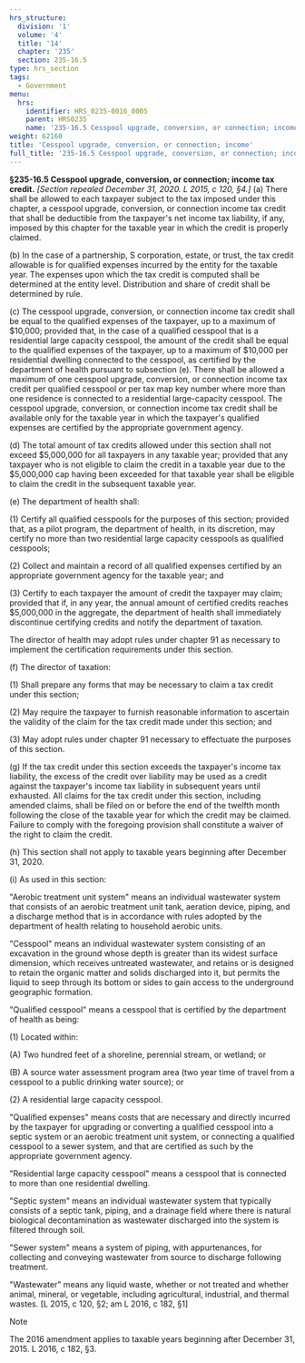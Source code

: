 ```yaml
---
hrs_structure:
  division: '1'
  volume: '4'
  title: '14'
  chapter: '235'
  section: 235-16.5
type: hrs_section
tags:
  - Government
menu:
  hrs:
    identifier: HRS_0235-0016_0005
    parent: HRS0235
    name: '235-16.5 Cesspool upgrade, conversion, or connection; income'
weight: 62160
title: 'Cesspool upgrade, conversion, or connection; income'
full_title: '235-16.5 Cesspool upgrade, conversion, or connection; income'
---
```

**§235-16.5 Cesspool upgrade, conversion, or connection; income tax credit.** _[Section repealed December 31, 2020\. L 2015, c 120, §4.]_ (a) There shall be allowed to each taxpayer subject to the tax imposed under this chapter, a cesspool upgrade, conversion, or connection income tax credit that shall be deductible from the taxpayer's net income tax liability, if any, imposed by this chapter for the taxable year in which the credit is properly claimed.

(b) In the case of a partnership, S corporation, estate, or trust, the tax credit allowable is for qualified expenses incurred by the entity for the taxable year. The expenses upon which the tax credit is computed shall be determined at the entity level. Distribution and share of credit shall be determined by rule.

(c) The cesspool upgrade, conversion, or connection income tax credit shall be equal to the qualified expenses of the taxpayer, up to a maximum of $10,000; provided that, in the case of a qualified cesspool that is a residential large capacity cesspool, the amount of the credit shall be equal to the qualified expenses of the taxpayer, up to a maximum of $10,000 per residential dwelling connected to the cesspool, as certified by the department of health pursuant to subsection (e). There shall be allowed a maximum of one cesspool upgrade, conversion, or connection income tax credit per qualified cesspool or per tax map key number where more than one residence is connected to a residential large-capacity cesspool. The cesspool upgrade, conversion, or connection income tax credit shall be available only for the taxable year in which the taxpayer's qualified expenses are certified by the appropriate government agency.

(d) The total amount of tax credits allowed under this section shall not exceed $5,000,000 for all taxpayers in any taxable year; provided that any taxpayer who is not eligible to claim the credit in a taxable year due to the $5,000,000 cap having been exceeded for that taxable year shall be eligible to claim the credit in the subsequent taxable year.

(e) The department of health shall:

(1) Certify all qualified cesspools for the purposes of this section; provided that, as a pilot program, the department of health, in its discretion, may certify no more than two residential large capacity cesspools as qualified cesspools;

(2) Collect and maintain a record of all qualified expenses certified by an appropriate government agency for the taxable year; and

(3) Certify to each taxpayer the amount of credit the taxpayer may claim; provided that if, in any year, the annual amount of certified credits reaches $5,000,000 in the aggregate, the department of health shall immediately discontinue certifying credits and notify the department of taxation.

The director of health may adopt rules under chapter 91 as necessary to implement the certification requirements under this section.

(f) The director of taxation:

(1) Shall prepare any forms that may be necessary to claim a tax credit under this section;

(2) May require the taxpayer to furnish reasonable information to ascertain the validity of the claim for the tax credit made under this section; and

(3) May adopt rules under chapter 91 necessary to effectuate the purposes of this section.

(g) If the tax credit under this section exceeds the taxpayer's income tax liability, the excess of the credit over liability may be used as a credit against the taxpayer's income tax liability in subsequent years until exhausted. All claims for the tax credit under this section, including amended claims, shall be filed on or before the end of the twelfth month following the close of the taxable year for which the credit may be claimed. Failure to comply with the foregoing provision shall constitute a waiver of the right to claim the credit.

(h) This section shall not apply to taxable years beginning after December 31, 2020.

(i) As used in this section:

"Aerobic treatment unit system" means an individual wastewater system that consists of an aerobic treatment unit tank, aeration device, piping, and a discharge method that is in accordance with rules adopted by the department of health relating to household aerobic units.

"Cesspool" means an individual wastewater system consisting of an excavation in the ground whose depth is greater than its widest surface dimension, which receives untreated wastewater, and retains or is designed to retain the organic matter and solids discharged into it, but permits the liquid to seep through its bottom or sides to gain access to the underground geographic formation.

"Qualified cesspool" means a cesspool that is certified by the department of health as being:

(1) Located within:

(A) Two hundred feet of a shoreline, perennial stream, or wetland; or

(B) A source water assessment program area (two year time of travel from a cesspool to a public drinking water source); or

(2) A residential large capacity cesspool.

"Qualified expenses" means costs that are necessary and directly incurred by the taxpayer for upgrading or converting a qualified cesspool into a septic system or an aerobic treatment unit system, or connecting a qualified cesspool to a sewer system, and that are certified as such by the appropriate government agency.

"Residential large capacity cesspool" means a cesspool that is connected to more than one residential dwelling.

"Septic system" means an individual wastewater system that typically consists of a septic tank, piping, and a drainage field where there is natural biological decontamination as wastewater discharged into the system is filtered through soil.

"Sewer system" means a system of piping, with appurtenances, for collecting and conveying wastewater from source to discharge following treatment.

"Wastewater" means any liquid waste, whether or not treated and whether animal, mineral, or vegetable, including agricultural, industrial, and thermal wastes. [L 2015, c 120, §2; am L 2016, c 182, §1]

Note

The 2016 amendment applies to taxable years beginning after December 31, 2015\. L 2016, c 182, §3.